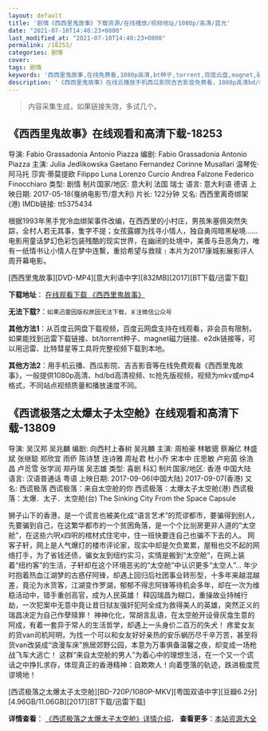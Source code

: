 ```yaml
---
layout: default
title: '剧情《西西里鬼故事》下载资源/在线播放/视频地址/1080p/高清/蓝光'
date: "2021-07-10T14:40:23+0800"
last_modified_at: "2021-07-10T14:40:23+0800"
permalink: /18253/
categories: 剧情
cover:
tags: 剧情
keywords: '西西里鬼故事,在线免费看,1080p高清,bt种子,torrent,百度云盘,magnet,磁力链,迅雷下载资源'
description: '《西西里鬼故事》在线云播放手机西瓜影院吉吉影音免费看，1080p高清bd/hd未删减完整版和tc抢先枪版，mkv/mp4格式，附带bt/torrent种子、magnet/磁力链、百度云盘、网盘资源迅雷下载链接'
---
```


>内容采集生成，如果链接失效，多试几个。


## 《西西里鬼故事》在线观看和高清下载-18253

导演: Fabio Grassadonia Antonio Piazza 编剧: Fabio Grassadonia Antonio Piazza 主演: Julia Jedlikowska Gaetano Fernandez Corinne Musallari 温琴佐·阿马托 莎宾·蒂莫提欧 Filippo Luna Lorenzo Curcio Andrea Falzone Federico Finocchiaro 类型: 剧情 制片国家/地区: 意大利 法国 瑞士 语言: 意大利语 德语 上映日期: 2017-05-18(戛纳电影节/意大利) 片长: 122分钟 又名: 西西里离奇绑架(港) IMDb链接: tt5375434

根据1993年黑手党冷血绑架事件改编，在西西里的小村庄，男孩朱塞佩突然失踪，全村人若无其事，隻字不提；女孩露娜为找寻小情人，独自勇闯暗黑秘境……电影用童话梦幻色彩包装残酷的现实世界，在幽闭的处境中，美善与丑恶角力，唯有一纸情书让小情人在梦中连繫，重拾希望与救赎﹗本片为2017康城影展影评人周开幕电影。


[西西里鬼故事][DVD-MP4][意大利语中字][832MB][2017][BT下载/迅雷下载]

**下载地址**： [在线观看下载 《西西里鬼故事》](https://www.btdx8.com/torrent/xxlggs_2017.html) 


**无法下载?**：`如果迅雷因版权原因无法下载，关注微信公众号 `

**其他方法1**：从百度云网盘下载视频，百度云网盘支持在线观看，非会员有限制，如果能找到迅雷下载链接、bt/torrent种子、magnet磁力链接、e2dk链接等，可以用迅雷、比特彗星等工具将完整视频下载到本地。

**其他方法2**：用手机云播、西瓜影院、吉吉影音等在线免费观看《西西里鬼故事》，一般提供1080p高清、hd/bd高清视频、tc抢先版视频，视频为mkv或mp4格式，不同站点视频质量和播放速度不同。


## 《西谎极落之太爆太子太空舱》在线观看和高清下载-13809

导演: 吴汉邦 吴兆麟 编剧: 向西村上春树 吴兆麟 主演: 周柏豪 林敏骢 蔡瀚亿 林盛斌 张继聪 郑欣宜 雨侨 陈诗慧 连诗雅 周祉君 杜小乔 宋本中 庄思敏 卢宛茵 徐浩昌 卢觅雪 张学润 郑丹瑞 吴志雄 类型: 喜剧 科幻 制片国家/地区: 香港 中国大陆 语言: 汉语普通话 粤语 上映日期: 2017-09-06(中国大陆) 2017-09-07(香港) 又名: 西谎极落 西谎极落：来自太空舱的你 西谎极落：太爆太子太空舱(港) 西谎极落：太爆．太子．太空舱(台) The Sinking City From the Space Capsule

狮子山下的香港，是一个谎言也被美化成“语言艺术”的荒谬都市，要骗得到别人，先要骗到自己，在这繁华都市的一个贫困角落，是一个个比㓥房更非人道的“太空舱”，在这些六呎x四呎的棺材式住宅中，住一班快要连自己也骗不下去的人。 网客子轩，网上是人气爆灯的楼市评论家，现实中却是欠负累累，屋租也交不起的网络打手，为了省钱还债，骗女友到纽约实习，实情是搬到“太空舱”，在网上装着“纽约客”的生活，子轩却在这个环境恶劣的“太空舱”中认识更多“太空人”… 年少时抱着热血江湖梦的古惑仔阿锋，却遇上回归后社团事业转形型，十多年来越混越差，竟沦为水货客，江湖变作罗湖，郁郁不得志阿锋等待机会多年，却在一次为维稳活动中，错手重创高官，成为人民英雄！ 释囚瑞昌为糊口，重操故业持械行劫，一次犯案中无意中竟让昔日狱友强奸犯阿全成为救得美人的英雄，突然正义的瑞昌决定为自己作孽赎罪！ 神神化化，常胡言乱语，在太空舱开设骨灰龛生意的阿成，有着一套异于常人的生活哲学，却遇上一头身价二百万的失犬！ 疼爱女友的货van司机阿明，为找一个可以和女友好好亲热的安乐蜗历尽千辛万苦，甚至将货van改装成“浪漫车床”旅居郊野公园，本意为万事俱备温馨之夜，却变成一场枪战飞车大逃亡！ 这群“来自太空舱的男人”为着心中的理想生活，在一个又一个谎话之中挣扎求存，体现真正的香港精神：自欺欺人！向着堕落的轨迹，跌进极度荒谬境地！


[西谎极落之太爆太子太空舱][BD-720P/1080P-MKV][粤国双语中字][豆瓣6.2分][4.96GB/11.06GB][2017][BT下载/迅雷下载]

**详情查看**： [《西谎极落之太爆太子太空舱》详情介绍](/movie/13809/)， **查看更多**：[本站资源大全](/movie/t/all/)


